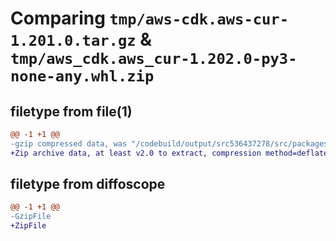 # Comparing `tmp/aws-cdk.aws-cur-1.201.0.tar.gz` & `tmp/aws_cdk.aws_cur-1.202.0-py3-none-any.whl.zip`

## filetype from file(1)

```diff
@@ -1 +1 @@
-gzip compressed data, was "/codebuild/output/src536437278/src/packages/@aws-cdk/aws-cur/dist/python/aws-cdk.aws-cur-1.201.0.tar", last modified: Wed May 10 17:09:01 2023, max compression
+Zip archive data, at least v2.0 to extract, compression method=deflate
```

## filetype from diffoscope

```diff
@@ -1 +1 @@
-GzipFile
+ZipFile
```

